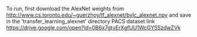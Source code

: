 To run, first download the AlexNet weights from http://www.cs.toronto.edu/~guerzhoy/tf_alexnet/bvlc_alexnet.npy and save in the 'transfer_learning_alexnet' directory
PACS dataset link https://drive.google.com/open?id=0B6x7gtvErXgfUU1WcGY5SzdwZVk 
